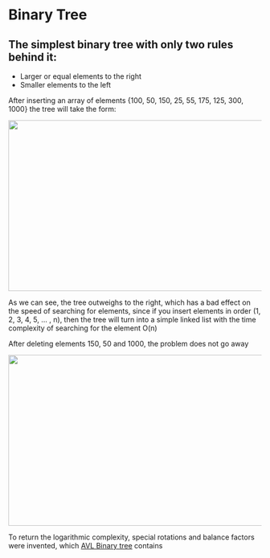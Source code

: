 # Binary Tree

## The simplest binary tree with only two rules behind it:
- Larger or equal elements to the right
- Smaller elements to the left

After inserting an array of elements {100, 50, 150, 25, 55, 175, 125, 300, 1000} the tree will take the form:

<img src="https://github.com/zpnst/different-trees/assets/105946529/94fd00ad-2a72-47dc-b8c5-db2a4a737118" width="620" height="340">

As we can see, the tree outweighs to the right, which has a bad effect on the speed of searching for elements, since if you insert elements in order (1, 2, 3, 4, 5, ... , n), then the tree will turn into a simple linked list with the time complexity of searching for the element O(n)

After deleting elements 150, 50 and 1000, the problem does not go away

<img src="https://github.com/zpnst/different-trees/assets/105946529/6183d771-7ab7-4546-81f1-de63a3915877" width="620" height="340">

To return the logarithmic complexity, special rotations and balance factors were invented, which [AVL Binary tree](../avl-binary-tree) contains
